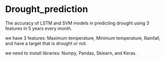 # Drought_prediction
The accuracy of LSTM and SVM models in predicting drought using 3 features in 5 years every month.

we have 3 features: Maximum temperature, Minimum temperature, Rainfall, and have a target that is drought or not.

we need to install libraries: Numpy, Pandas, Sklearn, and Keras.


